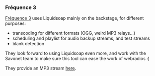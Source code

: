 ### Fréquence 3
[Fréquence 3](http://www.frequence3.fr) uses Liquidsoap mainly on the backstage,
for different purposes:

* transcoding for different formats (OGG, weird MP3 relays...)
* scheduling and playlist for audio backup streams, and test streams
* blank detection

They look forward to using Liquidsoap even more, and work with the Savonet team
to make sure this tool can ease the work of webradios :)

They provide an MP3 stream [here](http://streams.frequence3.net/mp3-128.m3u).


